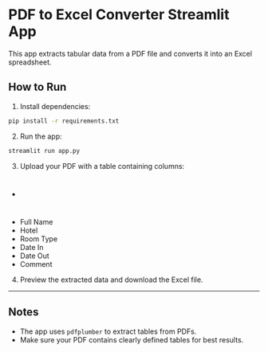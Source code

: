# PDF to Excel Converter Streamlit App

This app extracts tabular data from a PDF file and converts it into an Excel spreadsheet.

## How to Run

1. Install dependencies:

```bash
pip install -r requirements.txt
```

2. Run the app:

```bash
streamlit run app.py
```

3. Upload your PDF with a table containing columns:

- #
- Full Name
- Hotel
- Room Type
- Date In
- Date Out
- Comment

4. Preview the extracted data and download the Excel file.

---

## Notes

- The app uses `pdfplumber` to extract tables from PDFs.
- Make sure your PDF contains clearly defined tables for best results.
